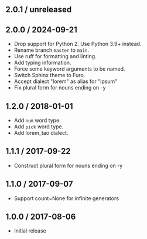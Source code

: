 ## 2.0.1 / unreleased

## 2.0.0 / 2024-09-21

- Drop support for Python 2. Use Python 3.9+ instead.
- Rename branch `master` to `main`.
- Use ruff for formatting and linting.
- Add typing information.
- Force some keyword arguments to be named.
- Switch Sphinx theme to Furo.
- Accept dialect "lorem" as alias for "ipsum"
- Fix plural form for nouns ending on -y

## 1.2.0 / 2018-01-01

- Add `num` word type.
- Add `pick` word type.
- Add lorem_tao dialect.

## 1.1.1 / 2017-09-22

- Construct plural form for nouns ending on -y

## 1.1.0 / 2017-09-07

- Support count=None for infinite generators

## 1.0.0 / 2017-08-06

- Initial release

